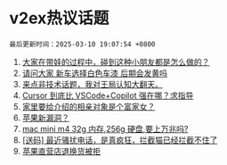 # v2ex热议话题

`最后更新时间：2025-03-10 19:07:54 +0800`

1. [大家在带娃的过程中，碰到这种小朋友都是怎么做的？](https://www.v2ex.com/t/1117126)
1. [请问大家 新车选择白色车漆 后期会发黄吗](https://www.v2ex.com/t/1117141)
1. [来点非技术话题，我对王局认知大翻天。](https://www.v2ex.com/t/1117212)
1. [Cursor 到底比 VSCode+Copilot 强在哪？求指导](https://www.v2ex.com/t/1117083)
1. [家里要给介绍的相亲对象是个富家女？](https://www.v2ex.com/t/1117164)
1. [苹果新漏洞？](https://www.v2ex.com/t/1117175)
1. [mac mini m4 32g 内存,256g 硬盘,要上万兆吗?](https://www.v2ex.com/t/1117170)
1. [[送码] 最近骚扰电话，是真疯狂，拦截猫已经拦截不住了](https://www.v2ex.com/t/1117262)
1. [苹果直营店退换货被拒](https://www.v2ex.com/t/1117299)

